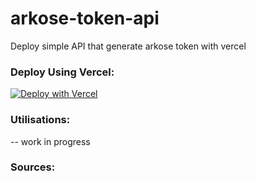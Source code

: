 # arkose-token-api
Deploy simple API that generate arkose token with vercel


###  Deploy Using Vercel:
[![Deploy with Vercel](https://vercel.com/button)](https://vercel.com/new/clone?repository-url=https%3A%2F%2Fgithub.com%2FLawOff%2Farkose-token-api)

### Utilisations:

-- work in progress

### Sources:

